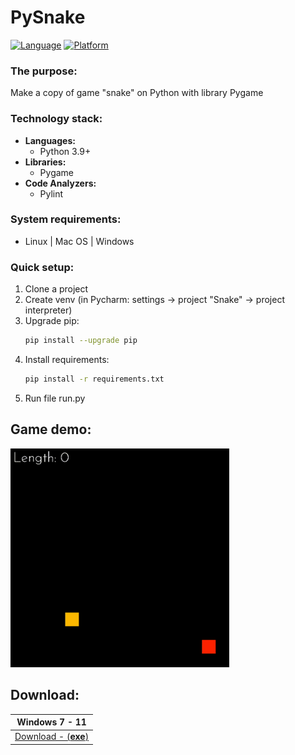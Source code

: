 # PySnake

[![Language](https://img.shields.io/badge/Language-Python-blue.svg?style=flat)]()
[![Platform](https://img.shields.io/badge/Platform-Windows-red.svg?style=flat)]()

### The purpose:
Make a copy of game "snake" on Python with library Pygame

### Technology stack:
- **Languages:**
  - Python 3.9+
- **Libraries:**
  - Pygame
- **Code Analyzers:**
  - Pylint

### System requirements:
- Linux | Mac OS | Windows

### Quick setup:
1. Clone a project
2. Create venv (in Pycharm: settings -> project "Snake" -> project interpreter)
3. Upgrade pip:
    ```bash
    pip install --upgrade pip
    ```
4. Install requirements: 
    ```bash
    pip install -r requirements.txt
    ```
5. Run file run.py

## Game demo:
<img src="assets/gameplay.gif" width="350" height="350" alt="gameplay"/>

## Download:
| Windows 7 - 11                                                                                   |
|--------------------------------------------------------------------------------------------------|
| [Download - (**exe**)](https://github.com/BaggerFast/Snake/releases/latest/download/Snake.exe) |
